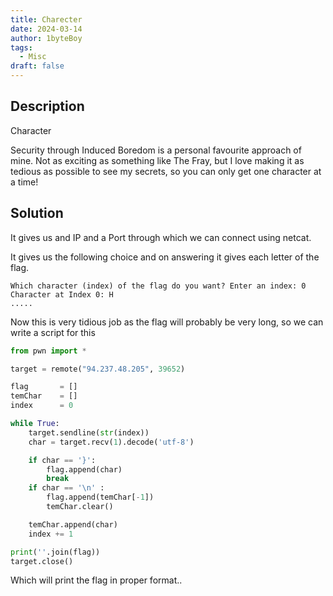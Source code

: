 ```yaml
---
title: Charecter 
date: 2024-03-14
author: 1byteBoy
tags:
  - Misc
draft: false
---
```


## Description

Character

Security through Induced Boredom is a personal favourite approach of mine. Not as exciting as something like The Fray, but I love making it as tedious as possible to see my secrets, so you can only get one character at a time!

## Solution

It gives us and IP and a Port through which we can connect using netcat.

It gives us the following choice and on answering it gives each letter of the flag.

```
Which character (index) of the flag do you want? Enter an index: 0
Character at Index 0: H
.....
```

Now this is very tidious job as the flag will probably be very long, so we can write a script for this

```python
from pwn import *

target = remote("94.237.48.205", 39652)

flag       = []
temChar    = []
index      = 0

while True:
    target.sendline(str(index))
    char = target.recv(1).decode('utf-8')

    if char == '}': 
        flag.append(char)
        break
    if char == '\n' :
        flag.append(temChar[-1])
        temChar.clear()

    temChar.append(char)
    index += 1

print(''.join(flag))
target.close()
```

Which will print the flag in proper format..